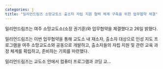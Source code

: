 ```yaml
---
categories: j
title: "밀리언드림즈 소망교도소 출소자 자립 지원 협력 체계 구축을 위한 업무협약 체결"
---
```

밀리언드림즈는 여주 소망교도소(소장 권기훈)와 업무협약을 체결했다고 26일 밝혔다.

밀리언드림즈는 이번 업무협약을 통해 교도소 내 재소자, 출소자 대상으로 인성 지도 프로그램을 여주 소망교도소와 공동으로 개발하고, 출소자들의 자립 지원 및 관련 교육 과정 체계를 확립하고, 준비하는 기회를 마련했다.

밀리언드림즈는 교도소 안에서 컴퓨터 프로그램과 코딩 교...